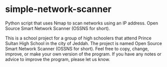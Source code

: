 # simple-network-scanner
Python script that uses Nmap to scan networks using an IP address.  Open Source Smart Network Scanner (OSSNS for short).


This is a school project for a group of high schoolers that attend Prince Sultan High School in the city of Jeddah. The project is named Open Source Smart Network Scanner (OSSNS for short). Feel free to copy, change, improve, or make your own version of the program. If you have any notes or advice to improve the program, please let us know.
